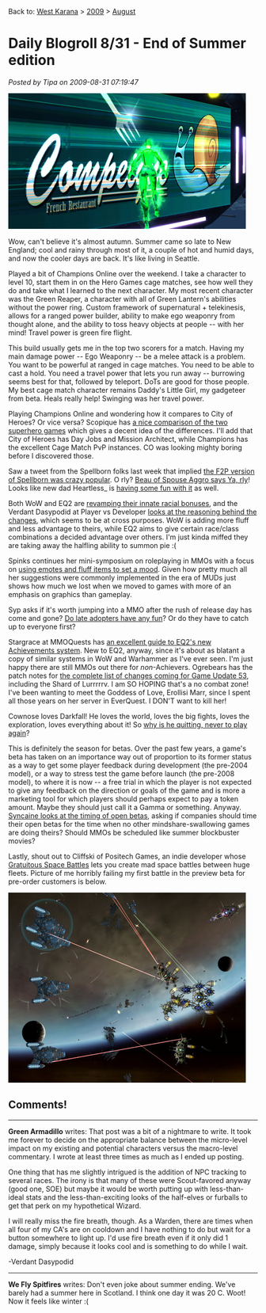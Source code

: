 Back to: [West Karana](/posts/westkarana.md) > [2009](/posts/2009/westkarana.md) > [August](./westkarana.md)
# Daily Blogroll 8/31 - End of Summer edition

*Posted by Tipa on 2009-08-31 07:19:47*

![The Green Reaper checks out a billboard in Millennium City](../../../uploads/2009/08/GameClient-2009-08-30-21-20-36-81.jpg "The Green Reaper checks out a billboard in Millennium City")

Wow, can't believe it's almost autumn. Summer came so late to New England; cool and rainy through most of it, a couple of hot and humid days, and now the cooler days are back. It's like living in Seattle.

Played a bit of Champions Online over the weekend. I take a character to level 10, start them in on the Hero Games cage matches, see how well they do and take what I learned to the next character. My most recent character was the Green Reaper, a character with all of Green Lantern's abilities without the power ring. Custom framework of supernatural + telekinesis, allows for a ranged power builder, ability to make ego weaponry from thought alone, and the ability to toss heavy objects at people -- with her mind! Travel power is green fire flight.

This build usually gets me in the top two scorers for a match. Having my main damage power -- Ego Weaponry -- be a melee attack is a problem. You want to be powerful at ranged in cage matches. You need to be able to cast a hold. You need a travel power that lets you run away -- burrowing seems best for that, followed by teleport. DoTs are good for those people. My best cage match character remains Daddy's Little Girl, my gadgeteer from beta. Heals really help! Swinging was her travel power.

Playing Champions Online and wondering how it compares to City of Heroes? Or vice versa? Scopique has [a nice comparison of the two superhero games](http://www.cedarstreet.net/2009/08/champions-online-vs-city-of-heroes.html) which gives a decent idea of the differences. I'll add that City of Heroes has Day Jobs and Mission Architect, while Champions has the excellent Cage Match PvP instances. CO was looking mighty boring before I discovered those.

Saw a tweet from the Spellborn folks last week that implied [the F2P version of Spellborn was crazy popular](http://twitter.com/tcos). O rly? [Beau of Spouse Aggro says Ya, rly](http://epicdolls.com/beauturkey/?p=2057)! Looks like new dad Heartless\_ is [having some fun with it](http://hgamer.blogspot.com/2009/08/my-chronicles-of-spellborn-photo-album.html) as well.

Both WoW and EQ2 are [revamping their innate racial bonuses](http://fanfaire08.feldoncentral.com/2009/08/28/racial-traditions/), and the Verdant Dasypodid at Player vs Developer [looks at the reasoning behind the changes](http://playervsdeveloper.blogspot.com/2009/08/dueling-racial-revamps-in-wow-and-eq2.html), which seems to be at cross purposes. WoW is adding more fluff and less advantage to theirs, while EQ2 aims to give certain race/class combinations a decided advantage over others. I'm just kinda miffed they are taking away the halfling ability to summon pie :(

Spinks continues her mini-symposium on roleplaying in MMOs with a focus on [using emotes and fluff items to set a mood](http://spinksville.wordpress.com/2009/08/31/improving-roleplaying-props-emotes-titles-class-design-and-dressing-the-set/). Given how pretty much all her suggestions were commonly implemented in the era of MUDs just shows how much we lost when we moved to games with more of an emphasis on graphics than gameplay.

Syp asks if it's worth jumping into a MMO after the rush of release day has come and gone? [Do late adopters have any fun](http://biobreak.wordpress.com/2009/08/29/when-is-it-too-late-to-begin-a-mmo/)? Or do they have to catch up to everyone first? 

Stargrace at MMOQuests has [an excellent guide to EQ2's new Achievements system](http://mmoquests.com/2009/08/29/gu-53-part-i-achievements/). New to EQ2, anyway, since it's about as blatant a copy of similar systems in WoW and Warhammer as I've ever seen. I'm just happy there are still MMOs out there for *non*-Achievers. Ogrebears has the patch notes for [the complete list of changes coming for Game Update 53](http://ogrebear.com/?p=1283), including the Shard of Lurrrrrv. I am SO HOPING that's a no combat zone! I've been wanting to meet the Goddess of Love, Erollisi Marr, since I spent all those years on her server in EverQuest. I DON'T want to kill her!

Cownose loves Darkfall! He loves the world, loves the big fights, loves the exploration, loves everything about it! So [why is he quitting, never to play again](http://cownosethe50poundcat.blogspot.com/2009/08/cow-noses-take-on-darkfall-and-farewell.html)?

This is definitely the season for betas. Over the past few years, a game's beta has taken on an importance way out of proportion to its former status as a way to get some player feedback during development (the pre-2004 model), or a way to stress test the game before launch (the pre-2008 model), to where it is now -- a free trial in which the player is not expected to give any feedback on the direction or goals of the game and is more a marketing tool for which players should perhaps expect to pay a token amount. Maybe they should just call it a Gamma or something. Anyway. [Syncaine looks at the timing of open betas](http://syncaine.wordpress.com/2009/08/28/when-it-comes-to-open-beta-timing-is-key/), asking if companies should time their open betas for the time when no other mindshare-swallowing games are doing theirs? Should MMOs be scheduled like summer blockbuster movies?

Lastly, shout out to Cliffski of Positech Games, an indie developer whose [Gratuitous Space Battles](http://www.positech.co.uk/gratuitousspacebattles/index.html) lets you create mad space battles between huge fleets. Picture of me horribly failing my first battle in the preview beta for pre-order customers is below.

![Gratuitous Space Battles](../../../uploads/2009/08/GSB-2009-08-31-08-08-18-09.jpg "Gratuitous Space Battles")

## Comments!

---

**Green Armadillo** writes: That post was a bit of a nightmare to write. It took me forever to decide on the appropriate balance between the micro-level impact on my existing and potential characters versus the macro-level commentary. I wrote at least three times as much as I ended up posting. 

One thing that has me slightly intrigued is the addition of NPC tracking to several races. The irony is that many of these were Scout-favored anyway (good one, SOE) but maybe it would be worth putting up with less-than-ideal stats and the less-than-exciting looks of the half-elves or furballs to get that perk on my hypothetical Wizard. 

I will really miss the fire breath, though. As a Warden, there are times when all four of my CA's are on cooldown and I have nothing to do but wait for a button somewhere to light up. I'd use fire breath even if it only did 1 damage, simply because it looks cool and is something to do while I wait. 

-Verdant Dasypodid

---

**We Fly Spitfires** writes: Don't even joke about summer ending. We've barely had a summer here in Scotland. I think one day it was 20 C. Woot! Now it feels like winter :(

